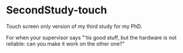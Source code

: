 SecondStudy-touch
=================

Touch screen only version of my third study for my PhD.

For when your supervisor says "'tis good stuff, but the
hardware is not reliable: can you make it work on the
other one?"
